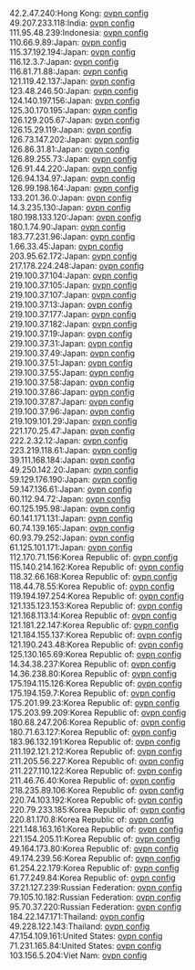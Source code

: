 42.2.47.240:Hong Kong: [ovpn config](vpn/42_2_47_240.ovpn)  
49.207.233.118:India: [ovpn config](vpn/49_207_233_118.ovpn)  
111.95.48.239:Indonesia: [ovpn config](vpn/111_95_48_239.ovpn)  
110.66.9.89:Japan: [ovpn config](vpn/110_66_9_89.ovpn)  
115.37.192.194:Japan: [ovpn config](vpn/115_37_192_194.ovpn)  
116.12.3.7:Japan: [ovpn config](vpn/116_12_3_7.ovpn)  
116.81.71.88:Japan: [ovpn config](vpn/116_81_71_88.ovpn)  
121.119.42.137:Japan: [ovpn config](vpn/121_119_42_137.ovpn)  
123.48.246.50:Japan: [ovpn config](vpn/123_48_246_50.ovpn)  
124.140.197.156:Japan: [ovpn config](vpn/124_140_197_156.ovpn)  
125.30.170.195:Japan: [ovpn config](vpn/125_30_170_195.ovpn)  
126.129.205.67:Japan: [ovpn config](vpn/126_129_205_67.ovpn)  
126.15.29.119:Japan: [ovpn config](vpn/126_15_29_119.ovpn)  
126.73.147.202:Japan: [ovpn config](vpn/126_73_147_202.ovpn)  
126.86.31.81:Japan: [ovpn config](vpn/126_86_31_81.ovpn)  
126.89.255.73:Japan: [ovpn config](vpn/126_89_255_73.ovpn)  
126.91.44.220:Japan: [ovpn config](vpn/126_91_44_220.ovpn)  
126.94.134.97:Japan: [ovpn config](vpn/126_94_134_97.ovpn)  
126.99.198.164:Japan: [ovpn config](vpn/126_99_198_164.ovpn)  
133.201.36.0:Japan: [ovpn config](vpn/133_201_36_0.ovpn)  
14.3.235.130:Japan: [ovpn config](vpn/14_3_235_130.ovpn)  
180.198.133.120:Japan: [ovpn config](vpn/180_198_133_120.ovpn)  
180.1.74.90:Japan: [ovpn config](vpn/180_1_74_90.ovpn)  
183.77.231.96:Japan: [ovpn config](vpn/183_77_231_96.ovpn)  
1.66.33.45:Japan: [ovpn config](vpn/1_66_33_45.ovpn)  
203.95.62.172:Japan: [ovpn config](vpn/203_95_62_172.ovpn)  
217.178.224.248:Japan: [ovpn config](vpn/217_178_224_248.ovpn)  
219.100.37.104:Japan: [ovpn config](vpn/219_100_37_104.ovpn)  
219.100.37.105:Japan: [ovpn config](vpn/219_100_37_105.ovpn)  
219.100.37.107:Japan: [ovpn config](vpn/219_100_37_107.ovpn)  
219.100.37.13:Japan: [ovpn config](vpn/219_100_37_13.ovpn)  
219.100.37.177:Japan: [ovpn config](vpn/219_100_37_177.ovpn)  
219.100.37.182:Japan: [ovpn config](vpn/219_100_37_182.ovpn)  
219.100.37.19:Japan: [ovpn config](vpn/219_100_37_19.ovpn)  
219.100.37.31:Japan: [ovpn config](vpn/219_100_37_31.ovpn)  
219.100.37.49:Japan: [ovpn config](vpn/219_100_37_49.ovpn)  
219.100.37.51:Japan: [ovpn config](vpn/219_100_37_51.ovpn)  
219.100.37.55:Japan: [ovpn config](vpn/219_100_37_55.ovpn)  
219.100.37.58:Japan: [ovpn config](vpn/219_100_37_58.ovpn)  
219.100.37.86:Japan: [ovpn config](vpn/219_100_37_86.ovpn)  
219.100.37.87:Japan: [ovpn config](vpn/219_100_37_87.ovpn)  
219.100.37.96:Japan: [ovpn config](vpn/219_100_37_96.ovpn)  
219.109.101.29:Japan: [ovpn config](vpn/219_109_101_29.ovpn)  
221.170.25.47:Japan: [ovpn config](vpn/221_170_25_47.ovpn)  
222.2.32.12:Japan: [ovpn config](vpn/222_2_32_12.ovpn)  
223.219.118.61:Japan: [ovpn config](vpn/223_219_118_61.ovpn)  
39.111.168.184:Japan: [ovpn config](vpn/39_111_168_184.ovpn)  
49.250.142.20:Japan: [ovpn config](vpn/49_250_142_20.ovpn)  
59.129.176.190:Japan: [ovpn config](vpn/59_129_176_190.ovpn)  
59.147.136.61:Japan: [ovpn config](vpn/59_147_136_61.ovpn)  
60.112.94.72:Japan: [ovpn config](vpn/60_112_94_72.ovpn)  
60.125.195.98:Japan: [ovpn config](vpn/60_125_195_98.ovpn)  
60.141.171.131:Japan: [ovpn config](vpn/60_141_171_131.ovpn)  
60.74.139.165:Japan: [ovpn config](vpn/60_74_139_165.ovpn)  
60.93.79.252:Japan: [ovpn config](vpn/60_93_79_252.ovpn)  
61.125.101.171:Japan: [ovpn config](vpn/61_125_101_171.ovpn)  
112.170.71.156:Korea Republic of: [ovpn config](vpn/112_170_71_156.ovpn)  
115.140.214.162:Korea Republic of: [ovpn config](vpn/115_140_214_162.ovpn)  
118.32.66.168:Korea Republic of: [ovpn config](vpn/118_32_66_168.ovpn)  
118.44.78.55:Korea Republic of: [ovpn config](vpn/118_44_78_55.ovpn)  
119.194.197.254:Korea Republic of: [ovpn config](vpn/119_194_197_254.ovpn)  
121.135.123.153:Korea Republic of: [ovpn config](vpn/121_135_123_153.ovpn)  
121.168.113.14:Korea Republic of: [ovpn config](vpn/121_168_113_14.ovpn)  
121.181.22.147:Korea Republic of: [ovpn config](vpn/121_181_22_147.ovpn)  
121.184.155.137:Korea Republic of: [ovpn config](vpn/121_184_155_137.ovpn)  
121.190.243.48:Korea Republic of: [ovpn config](vpn/121_190_243_48.ovpn)  
125.130.165.69:Korea Republic of: [ovpn config](vpn/125_130_165_69.ovpn)  
14.34.38.237:Korea Republic of: [ovpn config](vpn/14_34_38_237.ovpn)  
14.36.238.80:Korea Republic of: [ovpn config](vpn/14_36_238_80.ovpn)  
175.194.115.126:Korea Republic of: [ovpn config](vpn/175_194_115_126.ovpn)  
175.194.159.7:Korea Republic of: [ovpn config](vpn/175_194_159_7.ovpn)  
175.201.99.23:Korea Republic of: [ovpn config](vpn/175_201_99_23.ovpn)  
175.203.99.209:Korea Republic of: [ovpn config](vpn/175_203_99_209.ovpn)  
180.68.247.206:Korea Republic of: [ovpn config](vpn/180_68_247_206.ovpn)  
180.71.63.127:Korea Republic of: [ovpn config](vpn/180_71_63_127.ovpn)  
183.96.132.191:Korea Republic of: [ovpn config](vpn/183_96_132_191.ovpn)  
211.192.121.212:Korea Republic of: [ovpn config](vpn/211_192_121_212.ovpn)  
211.205.56.227:Korea Republic of: [ovpn config](vpn/211_205_56_227.ovpn)  
211.227.110.122:Korea Republic of: [ovpn config](vpn/211_227_110_122.ovpn)  
211.46.76.40:Korea Republic of: [ovpn config](vpn/211_46_76_40.ovpn)  
218.235.89.106:Korea Republic of: [ovpn config](vpn/218_235_89_106.ovpn)  
220.74.103.192:Korea Republic of: [ovpn config](vpn/220_74_103_192.ovpn)  
220.79.233.185:Korea Republic of: [ovpn config](vpn/220_79_233_185.ovpn)  
220.81.170.8:Korea Republic of: [ovpn config](vpn/220_81_170_8.ovpn)  
221.148.163.161:Korea Republic of: [ovpn config](vpn/221_148_163_161.ovpn)  
221.154.205.11:Korea Republic of: [ovpn config](vpn/221_154_205_11.ovpn)  
49.164.173.80:Korea Republic of: [ovpn config](vpn/49_164_173_80.ovpn)  
49.174.239.56:Korea Republic of: [ovpn config](vpn/49_174_239_56.ovpn)  
61.254.22.179:Korea Republic of: [ovpn config](vpn/61_254_22_179.ovpn)  
61.77.249.84:Korea Republic of: [ovpn config](vpn/61_77_249_84.ovpn)  
37.21.127.239:Russian Federation: [ovpn config](vpn/37_21_127_239.ovpn)  
79.105.10.182:Russian Federation: [ovpn config](vpn/79_105_10_182.ovpn)  
95.70.37.220:Russian Federation: [ovpn config](vpn/95_70_37_220.ovpn)  
184.22.147.171:Thailand: [ovpn config](vpn/184_22_147_171.ovpn)  
49.228.122.143:Thailand: [ovpn config](vpn/49_228_122_143.ovpn)  
47.154.109.161:United States: [ovpn config](vpn/47_154_109_161.ovpn)  
71.231.165.84:United States: [ovpn config](vpn/71_231_165_84.ovpn)  
103.156.5.204:Viet Nam: [ovpn config](vpn/103_156_5_204.ovpn)  
